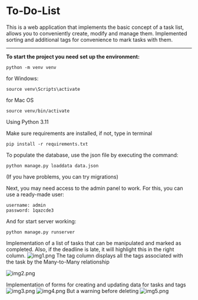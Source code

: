 # To-Do-List
This is a web application that implements the basic concept of a task list, allows you to conveniently create, modify and manage them. Implemented sorting and additional tags for convenience to mark tasks with them.
****
**To start the project you need**
**set up the environment:**

```
python -m venv venv
```

for Windows:
```
source venv\Scripts\activate
```
for Mac OS
```
source venv/bin/activate
```

Using Python 3.11

Make sure requirements are installed, if not, type in terminal

```pip install -r requirements.txt```

To populate the database, use the json file by executing the command:

```python manage.py loaddata data.json```

(If you have problems, you can try migrations)

Next, you may need access to the admin panel to work. For this, you can use a ready-made user:

```
username: admin
password: 1qazcde3
```

And for start server working:

```
python manage.py runserver
```


Implementation of a list of tasks that can be manipulated and marked as completed. Also, if the deadline is late, it will highlight this in the right column.
![img1.png](img_for_readme%2Fimg1.png)
The tag column displays all the tags associated with the task by the Many-to-Many relationship

![img2.png](img_for_readme%2Fimg2.png)

Implementation of forms for creating and updating data for tasks and tags
![img3.png](img_for_readme%2Fimg3.png)
![img4.png](img_for_readme%2Fimg4.png)
But a warning before deleting
![img5.png](img_for_readme%2Fimg5.png)